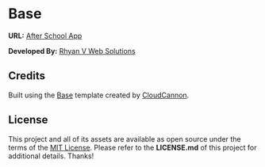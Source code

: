 # Base

**URL:** [After School App](https://rhyanvargas.github.io/rvwebsolutions/)

**Developed By:** [Rhyan V Web Solutions](https://rhyanvargas.github.io/rvwebsolutions/)

## Credits

Built using the [Base](https://github.com/CloudCannon/base-jekyll-template) template created by [CloudCannon](http://cloudcannon.com/).

## License

This project and all of its assets are available as open source under the terms of the [MIT License](https://opensource.org/licenses/MIT). Please refer to the **LICENSE.md** of this project for additional details. Thanks!
